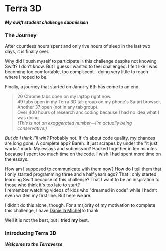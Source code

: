 # Terra 3D
***My swift student challenge submission***

### The Journey
After countless hours spent and only five hours of sleep in the last two days, it is finally over.  

Why did I push myself to participate in this challenge despite not knowing Swift? I don’t know. But I guess I wanted to feel challenged. I felt like I was becoming too comfortable, too complacent—doing very little to reach where I hoped to be.  

Finally, a journey that started on January 6th has come to an end.  

> 20 Chrome tabs open on my laptop right now.  
> 49 tabs open in my Terra 3D tab group on my phone's Safari browser.  
> Another 37 open (not in any tab group).  
> Over 400 hours of research and coding because I had no idea what I was doing.  
> _(This is not an exaggerated number—I’m actually being conservative.)_  

_But do I think I’ll win?_ Probably not. If it's about code quality, my chances are long gone. A complete app? Barely. It just scrapes by under the "it just works" mark. My essays and submission? Hacked together in ten minutes because I spent too much time on the code. I wish I had spent more time on the essays.  

How am I supposed to communicate with them now? How do I tell them that I only started programming three and a half years ago? That I only started learning Swift because of this challenge? That I want to be an inspiration to those who think it's too late to start?  
I remember watching videos of kids who "dreamed in code" while I hadn’t even written my first line. But here we are.  

I didn’t do this alone, though. For a majority of my motivation to complete this challenge, I have [Daniella Michel](https://github.com/daniellamichel) to thank.  

Well it is not the best, but I tried **my** best.

### Introducing Terra 3D
***Welcome to the Terraverse***